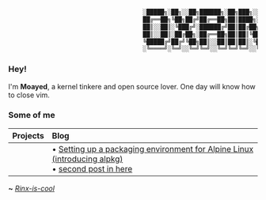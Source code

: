```asm                 
                                      ░█████╗░██╗░░██╗██████╗░██╗███╗░░██╗██╗░░██╗  
                                      ██╔══██╗╚██╗██╔╝██╔══██╗██║████╗░██║╚██╗██╔╝
                                      ██║░░██║░╚███╔╝░██████╔╝██║██╔██╗██║░╚███╔╝░   
                                      ██║░░██║░██╔██╗░██╔══██╗██║██║╚████║░██╔██╗░   
                                      ╚█████╔╝██╔╝╚██╗██║░░██║██║██║░╚███║██╔╝╚██╗
                                      ░╚════╝░╚═╝░░╚═╝╚═╝░░╚═╝╚═╝╚═╝░░╚══╝╚═╝░░╚═╝   
```
### Hey!

I'm **Moayed**, a kernel tinkere and open source lover. One day will know how to close vim.

### Some of me
|     **Projects**     |      **Blog**        |
| :-------------------- | :-------------------- |
| ``` ``` |<!-- blog starts -->• [Setting up a packaging environment for Alpine Linux (introducing alpkg)](https://0xrinx.is-cool.dev/first/)<br>• [second post in here](https://0xrinx.is-cool.dev/second/)<!-- blog ends --> 

**~** [_Rinx-is-cool_](https://0xRinx.is-cool.dev)

